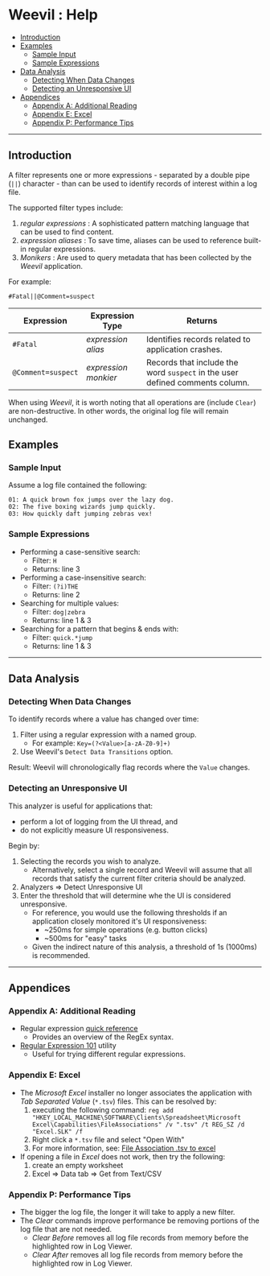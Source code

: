 ﻿# Weevil : Help

- [Introduction](#introduction)
- [Examples](#examples)
  - [Sample Input](#sample-input)
  - [Sample Expressions](#sample-expressions)
- [Data Analysis](#data-analysis)
  - [Detecting When Data Changes](#detecting-when-data-changes)
  - [Detecting an Unresponsive UI](#detecting-an-unresponsive-ui)
- [Appendices](#appendices)
  - [Appendix A: Additional Reading](#appendix-a-additional-reading)
  - [Appendix E: Excel](#appendix-e-excel)
  - [Appendix P: Performance Tips](#appendix-p-performance-tips)

---

## Introduction

A filter represents one or more expressions - separated by a double pipe (`||`) character - than can be used to identify records of interest within a log file.  

The supported filter types include:

1. *regular expressions* : A sophisticated pattern matching language that can be used to find content. 
2. *expression aliases* : To save time, aliases can be used to reference built-in regular expressions.
3. *Monikers* : Are used to query metadata that has been collected by the *Weevil* application.

For example:

`#Fatal||@Comment=suspect`

| Expression         | Expression Type      | Returns                                                                      |
| ------------------ | -------------------- | ---------------------------------------------------------------------------- |
| `#Fatal`           | *expression alias*   | Identifies records related to application crashes.                           |
| `@Comment=suspect` | *expression monkier* | Records that include the word `suspect` in the user defined comments column. |

When using *Weevil*, it is worth noting that all operations are (include `Clear`) are non-destructive.  In other words, the original log file will remain unchanged.

## Examples

### Sample Input

Assume a log file contained the following:

```Dos
01: A quick brown fox jumps over the lazy dog.
02: The five boxing wizards jump quickly.
03: How quickly daft jumping zebras vex!
```

### Sample Expressions

- Performing a case-sensitive search: 
    - Filter: `H`
    - Returns: line 3
- Performing a case-insensitive search: 
    - Filter: `(?i)THE`
    - Returns: line 2 
- Searching for multiple values: 
    - Filter: `dog|zebra`
    - Returns: line 1 & 3 
- Searching for a pattern that begins & ends with: 
    - Filter: `quick.*jump`
    - Returns: line 1 & 3

---

## Data Analysis

### Detecting When Data Changes

To identify records where a value has changed over time:

1. Filter using a regular expression with a named group.
	- For example:  `Key=(?<Value>[a-zA-Z0-9]+)`
2. Use Weevil's `Detect Data Transitions` option.

Result: Weevil will chronologically flag records where the `Value` changes.

### Detecting an Unresponsive UI

This analyzer is useful for applications that:
- perform a lot of logging from the UI thread, and
- do not explicitly measure UI responsiveness.

Begin by:

1. Selecting the records you wish to analyze.
   - Alternatively, select a single record and Weevil will assume that all records that satisfy the current filter criteria should be analyzed.
2. Analyzers => Detect Unresponsive UI
3. Enter the threshold that will determine whe the UI is considered unresponsive.
   - For reference, you would use the following thresholds if an application closely monitored it's UI responsiveness:
     - ~250ms for simple operations (e.g. button clicks)
     - ~500ms for "easy" tasks
   - Given the indirect nature of this analysis, a threshold of 1s (1000ms) is recommended.

---

## Appendices

### Appendix A: Additional Reading

- Regular expression [quick reference][RegExQuickRef]
	- Provides an overview of the RegEx syntax.
- [Regular Expression 101][RegEx101] utility
	- Useful for trying different regular expressions.

### Appendix E: Excel

- The *Microsoft Excel* installer no longer associates the application with *Tab Separated Value* (`*.tsv`) files.  This can be resolved by:
   1. executing the following command: `reg add "HKEY_LOCAL_MACHINE\SOFTWARE\Clients\Spreadsheet\Microsoft Excel\Capabilities\FileAssociations" /v ".tsv" /t REG_SZ /d "Excel.SLK" /f`
   2. Right click a `*.tsv` file and select "Open With"
   3. For more information, see: [File Association .tsv to excel](https://superuser.com/a/1381871/166002)
- If opening a file in *Excel* does not work, then try the following:
   1. create an empty worksheet
   2. Excel => Data tab => Get from Text/CSV

### Appendix P: Performance Tips

- The bigger the log file, the longer it will take to apply a new filter.
- The *Clear* commands improve performance be removing portions of the log file that are not needed. 
  - *Clear Before* removes all log file records from memory before the highlighted row in Log Viewer.
  - *Clear After* removes all log file records from memory before the highlighted row in Log Viewer.

[RegExQuickRef]: https://docs.microsoft.com/en-us/dotnet/standard/base-types/regular-expression-language-quick-reference
[RegEx101]: https://regex101.com
